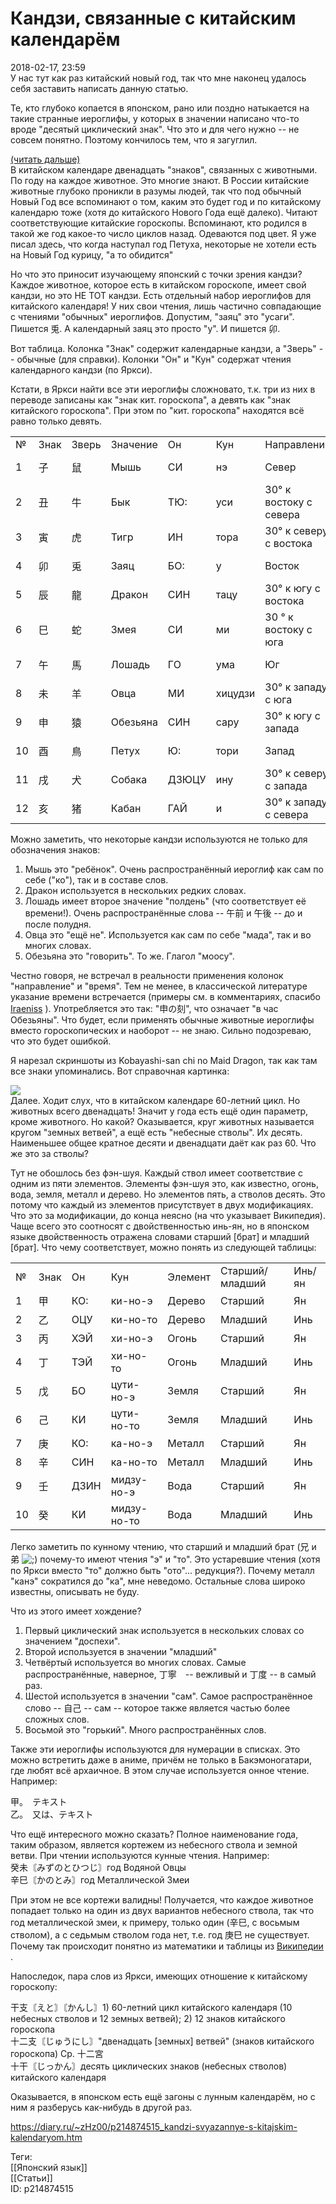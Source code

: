 Кандзи, связанные с китайским календарём
=========================================

   
 2018-02-17, 23:59   
  У нас тут как раз китайский новый год, так что мне наконец удалось себя заставить написать данную статью.   
   
 Те, кто глубоко копается в японском, рано или поздно натыкается на такие странные иероглифы, у которых в значении написано что-то вроде "десятый циклический знак". Что это и для чего нужно -- не совсем понятно. Поэтому кончилось тем, что я загуглил.   
   
  [(читать дальше)](https://zHz00.diary.ru/p214874515.htm?index=1#linkmore214874515m1)      
 В китайском календаре двенадцать "знаков", связанных с животными. По году на каждое животное. Это многие знают. В России китайские животные глубоко проникли в разумы людей, так что под обычный Новый Год все вспоминают о том, каким это будет год и по китайскому календарю тоже (хотя до китайского Нового Года ещё далеко). Читают соответствующие китайские гороскопы. Вспоминают, кто родился в такой же год какое-то число циклов назад. Одеваются под цвет. Я уже писал здесь, что когда наступал год Петуха, некоторые не хотели есть на Новый Год курицу, "а то обидится"   
   
 Но что это приносит изучающему японский с точки зрения кандзи? Каждое животное, которое есть в китайском гороскопе, имеет свой кандзи, но это НЕ ТОТ кандзи. Есть отдельный набор иероглифов для китайского календаря! У них свои чтения, лишь частично совпадающие с чтениями "обычных" иероглифов. Допустим, "заяц" это "усаги". Пишется 兎. А календарный заяц это просто "у". И пишется 卯.   
   
 Вот таблица. Колонка "Знак" содержит календарные кандзи, а "Зверь" -- обычные (для справки). Колонки "Он" и "Кун" содержат чтения календарного кандзи (по Яркси).   
   
 Кстати, в Яркси найти все эти иероглифы сложновато, т.к. три из них в переводе записаны как "знак кит. гороскопа", а девять как "знак китайского гороскопа". При этом по "кит. гороскопа" находятся всё равно только девять.   
   
  

|  |  |  |  |  |  |  |  |
| --- | --- | --- | --- | --- | --- | --- | --- |
|  №  |  Знак  |  Зверь  |  Значение  |  Он  |  Кун  |  Направление  |  Время  |
|  1  |  子  |  鼠  |  Мышь  |  СИ  |  нэ  |  Север  |  23:00-01:00  |
|  2  |  丑  |  牛  |  Бык  |  ТЮ:  |  уси  |  30° к востоку с севера  |  01:00-03:00  |
|  3  |  寅  |  虎  |  Тигр  |  ИН  |  тора  |  30° к северу с востока  |  03:00-05:00  |
|  4  |  卯  |  兎  |  Заяц  |  БО:  |  у  |  Восток  |  05:00-07:00  |
|  5  |  辰  |  龍  |  Дракон  |  СИН  |  тацу  |  30° к югу с востока  |  07:00-09:00  |
|  6  |  巳  |  蛇  |  Змея  |  СИ  |  ми  |  30 ° к востоку с юга  |  09:00-11:00  |
|  7  |  午  |  馬  |  Лошадь  |  ГО  |  ума  |  Юг  |  11:00-13:00  |
|  8  |  未  |  羊  |  Овца  |  МИ  |  хицудзи  |  30° к западу с юга  |  13:00-15:00  |
|  9  |  申  |  猿  |  Обезьяна  |  СИН  |  сару  |  30° к югу с запада  |  15:00-17:00  |
|  10  |  酉  |  鳥  |  Петух  |  Ю:  |  тори  |  Запад  |  17:00-19:00  |
|  11  |  戌  |  犬  |  Собака  |  ДЗЮЦУ  |  ину  |  30° к северу с запада  |  19:00-21:00  |
|  12  |  亥  |  猪  |  Кабан  |  ГАЙ  |  и  |  30° к западу с севера  |  21:00-23:00  |

    
 Можно заметить, что некоторые кандзи используются не только для обозначения знаков:   
 1. Мышь это "ребёнок". Очень распространённый иероглиф как сам по себе ("ко"), так и в составе слов.   
 2. Дракон используется в нескольких редких словах.   
 3. Лошадь имеет второе значение "полдень" (что соответствует её времени!). Очень распространённые слова -- 午前 и 午後 -- до и после полудня.   
 4. Овца это "ещё не". Используется как сам по себе "мада", так и во многих словах.   
 5. Обезьяна это "говорить". То же. Глагол "моосу".   
   
 Честно говоря, не встречал в реальности применения колонок "направление" и "время". Тем не менее, в классической литературе указание времени встречается (примеры см. в комментариях, спасибо  [Iraeniss](http://Iraeniss.diary.ru "Попытка к бегству")  ). Употребляется это так: "申の刻", что означает "в час Обезьяны". Что будет, если применять обычные животные иероглифы вместо гороскопических и наоборот -- не знаю. Сильно подозреваю, что это будет ошибкой.   
   
 Я нарезал скриншоты из Kobayashi-san chi no Maid Dragon, так как там все знаки упоминались. Вот справочная картинка:   
   
   [![](https://i.imgur.com/O73HIKzl.jpg)](https://i.imgur.com/O73HIKz.jpg)     
 Далее. Ходит слух, что в китайском календаре 60-летний цикл. Но животных всего двенадцать! Значит у года есть ещё один параметр, кроме животного. Но какой? Оказывается, круг животных называется кругом "земных ветвей", а ещё есть "небесные стволы". Их десять. Наименьшее общее кратное десяти и двенадцати даёт как раз 60. Что же это за стволы?   
   
 Тут не обошлось без фэн-шуя. Каждый ствол имеет соответствие с одним из пяти элементов. Элементы фэн-шуя это, как известно, огонь, вода, земля, металл и дерево. Но элементов пять, а стволов десять. Это потому что каждый из элементов присутствует в двух модификациях. Что это за модификации, до конца неясно (на что указывает Википедия). Чаще всего это соотносят с двойственностью инь-ян, но в японском языке двойственность отражена словами старший [брат] и младший [брат]. Что чему соответствует, можно понять из следующей таблицы:   
   
  

|  |  |  |  |  |  |  |
| --- | --- | --- | --- | --- | --- | --- |
|  №  |  Знак  |  Он  |  Кун  |  Элемент  |  Старший/младший  |  Инь/ян  |
|  1  |  甲  |  КО:  |  ки-но-э  |  Дерево  |  Старший  |  Ян  |
|  2  |  乙  |  ОЦУ  |  ки-но-то  |  Дерево  |  Младший  |  Инь  |
|  3  |  丙  |  ХЭЙ  |  хи-но-э  |  Огонь  |  Старший  |  Ян  |
|  4  |  丁  |  ТЭЙ  |  хи-но-то  |  Огонь  |  Младший  |  Инь  |
|  5  |  戊  |  БО  |  цути-но-э  |  Земля  |  Старший  |  Ян  |
|  6  |  己  |  КИ  |  цути-но-то  |  Земля  |  Младший  |  Инь  |
|  7  |  庚  |  КО:  |  ка-но-э  |  Металл  |  Старший  |  Ян  |
|  8  |  辛  |  СИН  |  ка-но-то  |  Металл  |  Младший  |  Инь  |
|  9  |  壬  |  ДЗИН  |  мидзу-но-э  |  Вода  |  Старший  |  Ян  |
|  10  |  癸  |  КИ  |  мидзу-но-то  |  Вода  |  Младший  |  Инь  |

    
 Легко заметить по кунному чтению, что старший и младший брат (兄 и 弟 ![;)](http://static.diary.ru/picture/1136.gif) почему-то имеют чтения "э" и "то". Это устаревшие чтения (хотя по Яркси вместо "то" должно быть "ото"... редукция?). Почему металл "канэ" сократился до "ка", мне неведомо. Остальные слова широко известны, описывать не буду.   
   
 Что из этого имеет хождение?   
 1. Первый циклический знак используется в нескольких словах со значением "доспехи".   
 2. Второй используется в значении "младший"   
 3. Четвёртый используется во многих словах. Самые распространённые, наверное, 丁寧　-- вежливый и 丁度 -- в самый раз.   
 4. Шестой используется в значении "сам". Самое распространённое слово -- 自己 -- сам -- которое также является частью более сложных слов.   
 5. Восьмой это "горький". Много распространённых слов.   
   
 Также эти иероглифы используются для нумерации в списках. Это можно встретить даже в аниме, причём не только в Бакэмоногатари, где любят всё архаичное. В этом случае используется онное чтение. Например:   
   
 甲。　テキスト   
 乙。　又は、テキスト   
   
 Что ещё интересного можно сказать? Полное наименование года, таким образом, является кортежем из небесного ствола и земной ветви. При чтении используются кунные чтения. Например:   
 癸未〘みずのとひつじ〙год Водяной Овцы   
 辛巳〘かのとみ〙год Металлической Змеи   
   
 При этом не все кортежи валидны! Получается, что каждое животное попадает только на один из двух вариантов небесного ствола, так что год металлической змеи, к примеру, только один (辛巳, с восьмым стволом), а с седьмым стволом года нет, т.е. год 庚巳 не существует. Почему так происходит понятно из математики и таблицы из  [Википедии](https://ru.wikipedia.org/wiki/%D0%9A%D0%B8%D1%82%D0%B0%D0%B9%D1%81%D0%BA%D0%B8%D0%B9_%D0%BA%D0%B0%D0%BB%D0%B5%D0%BD%D0%B4%D0%B0%D1%80%D1%8C#%D0%9A%D0%B8%D1%82%D0%B0%D0%B9%D1%81%D0%BA%D0%B8%D0%B9_%D1%86%D0%B8%D0%BA%D0%BB%D0%B8%D1%87%D0%B5%D1%81%D0%BA%D0%B8%D0%B9_%D0%BA%D0%B0%D0%BB%D0%B5%D0%BD%D0%B4%D0%B0%D1%80%D1%8C)  .   
   
 Напоследок, пара слов из Яркси, имеющих отношение к китайскому гороскопу:   
   
 干支〘えと〙〘かんし〙1) 60-летний цикл китайского календаря (10 небесных стволов и 12 земных ветвей); 2) 12 знаков китайского гороскопа   
 十二支〘じゅうにし〙"двенадцать [земных] ветвей" (знаков китайского гороскопа) Ср. 十二宮   
 十干〘じっかん〙десять циклических знаков (небесных стволов) китайского календаря   
   
 Оказывается, в японском есть ещё загоны с лунным календарём, но с ним я разберусь как-нибудь в другой раз.   
     
    
 <https://diary.ru/~zHz00/p214874515_kandzi-svyazannye-s-kitajskim-kalendaryom.htm>   
   
 Теги:   
 [[Японский язык]]   
 [[Статьи]]   
 ID: p214874515